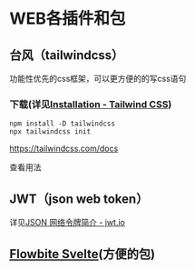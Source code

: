 # WEB各插件和包

## 台风（tailwindcss）

功能性优先的css框架，可以更方便的的写css语句

### 下载(详见[Installation - Tailwind CSS](https://tailwindcss.com/docs/installation))

```
npm install -D tailwindcss
npx tailwindcss init
```

https://tailwindcss.com/docs

查看用法

## JWT（json web token）

详见[JSON 网络令牌简介 - jwt.io](https://jwt.io/introduction)

## [Flowbite Svelte](https://flowbite-svelte.com/)(方便的包)